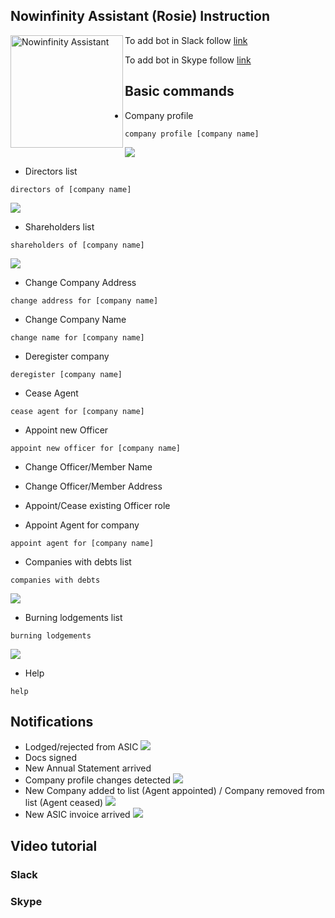 
## Nowinfinity Assistant (Rosie) Instruction
<img align="left" alt="Nowinfinity Assistant" width="180" src="https://assistant.nowinfinity.com.au/content/png_tr.png">

To add bot in Slack follow [link](https://slack.com/oauth/authorize?scope=bot&client_id=37518842641.298378249092&redirect_uri=https://slack.botframework.com/Home/auth&state=nowinfinity_assistant)

To add bot in Skype follow [link](https://join.skype.com/bot/62516114-227c-436c-8e55-e7dcf50e7474)

   

## Basic commands
* Company profile 
```
company profile [company name]
```
![](https://i.gyazo.com/87998d8842d8f92a3e8e7e7008fca546.png)
* Directors list
```
directors of [company name]
```
![](https://i.gyazo.com/b9691a7368aaa94aab3a139ff09c62cd.png)
* Shareholders list
```
shareholders of [company name]
```
![](https://i.gyazo.com/ddc1db5c179c0b1ea2cc1b3cf4ca837a.png)
* Change Company Address
```
change address for [company name]
```
* Change Company Name
```
change name for [company name]
```
* Deregister company
```
deregister [company name]
```
* Cease Agent
```
cease agent for [company name]
```
* Appoint new Officer
```
appoint new officer for [company name]
```
* Change Officer/Member Name

* Change Officer/Member Address

* Appoint/Cease existing Officer role

* Appoint Agent for company
```
appoint agent for [company name]
```
* Companies with debts list
```
companies with debts
```
![](https://i.gyazo.com/9fb749940263d86caaa9a6714cb7ea98.png)
* Burning lodgements list
```
burning lodgements
```
![](https://i.gyazo.com/e9b42e1d57edf9933a7b8a9940970f56.png)
* Help
```
help
```
## Notifications
- Lodged/rejected from ASIC
![](https://i.gyazo.com/44893fd1cd8cf134e0e92f747ecac564.png)
- Docs signed
- New Annual Statement arrived
- Company profile changes detected
![](https://i.gyazo.com/2953d2cd1d0ba971b7838096a6914b4b.png)
- New Company added to list (Agent appointed) / Company removed from list (Agent ceased)
![](https://i.gyazo.com/b5975acf95187b7bde55a030ba168bd4.png)
- New ASIC invoice arrived
![](https://i.gyazo.com/d1ab39fd61fdb218f48b33535284424a.png)
## Video tutorial
### Slack

### Skype


